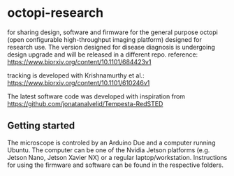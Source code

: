 # octopi-research
for sharing design, software and firmware for the general purpose octopi (open configurable high-throughput imaging platform) designed for research use. The version designed for disease diagnosis is undergoing design upgrade and will be released in a different repo.
reference: https://www.biorxiv.org/content/10.1101/684423v1

tracking is developed with Krishnamurthy et al.: https://www.biorxiv.org/content/10.1101/610246v1

The latest software code was developed with inspiration from https://github.com/jonatanalvelid/Tempesta-RedSTED

## Getting started
The microscope is controled by an Arduino Due and a computer running Ubuntu. The computer can be one of the Nvidia Jetson platforms (e.g. Jetson Nano, Jetson Xavier NX) or a regular laptop/workstation. Instructions for using the firmware and software can be found in the respective folders.
